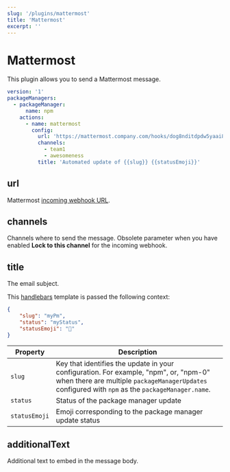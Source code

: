 ```yaml
---
slug: '/plugins/mattermost'
title: 'Mattermost'
excerpt: ''
---
```


# Mattermost

This plugin allows you to send a Mattermost message.

<div class="code-group" data-props='{ "lineNumbers": ["true"] }'>

````yaml
version: '1'
packageManagers:
  - packageManager:
      name: npm
    actions:
      - name: mattermost
        config:
          url: 'https://mattermost.company.com/hooks/dog8nditdpdw5yaai8mty37jte'
          channels:
            - team1
            - awesomeness
          title: 'Automated update of {{slug}} {{statusEmoji}}'
````

</div>

## url

Mattermost [incoming webhook URL](https://docs.mattermost.com/developer/webhooks-incoming.html#simple-incoming-webhook).

## channels

Channels where to send the message. Obsolete parameter when you have enabled **Lock to this channel** for the incoming webhook.

## title

The email subject.

This [handlebars](https://handlebarsjs.com/guide/#what-is-handlebars) template is passed the following context:

<div class="code-group" data-props='{ "lineNumbers": ["true"] }'>

```json
{
    "slug": "myPm",
    "status": "myStatus",
    "statusEmoji": "🚀"
}
```

</div>

| Property | Description |
| --- | --- |
| `slug` | Key that identifies the update in your configuration. For example, "npm", or, "npm-0" when there are multiple `packageManagerUpdates` configured with `npm` as the `packageManager.name`. |
| `status` | Status of the package manager update |
| `statusEmoji` |  Emoji corresponding to the package manager update status |

## additionalText

Additional text to embed in the message body.
